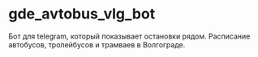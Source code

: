 # gde_avtobus_vlg_bot
Бот для telegram, который показывает остановки рядом. Расписание автобусов, тролейбусов и трамваев в Волгограде. 

